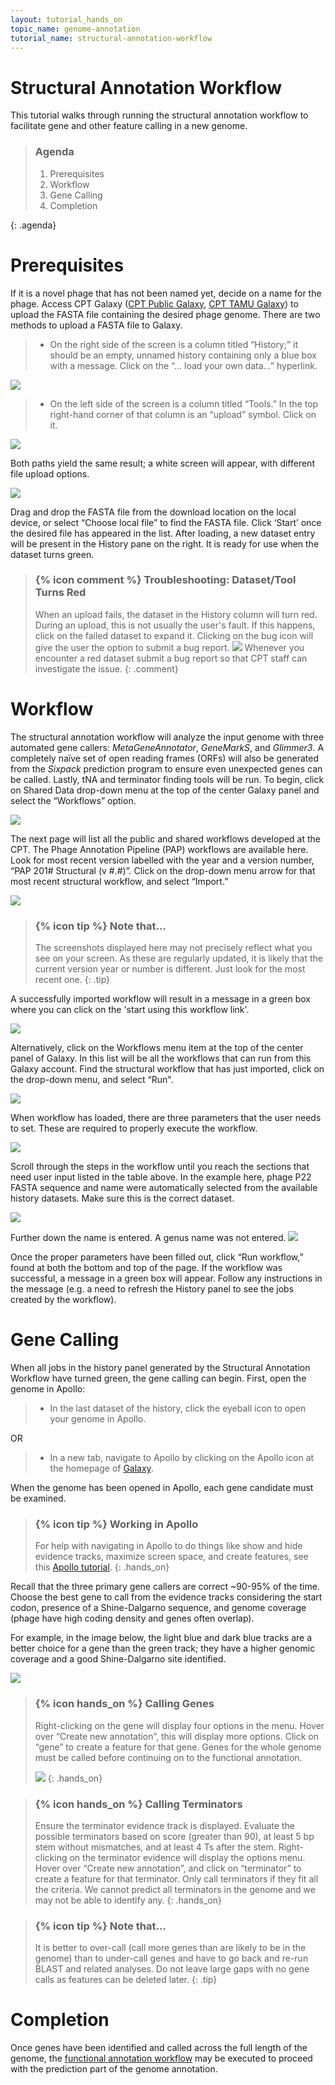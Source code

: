 ```yaml
---
layout: tutorial_hands_on
topic_name: genome-annotation
tutorial_name: structural-annotation-workflow
---
```


# Structural Annotation Workflow

This tutorial walks through running the structural annotation workflow to facilitate gene and other feature calling in a new genome.

> ### Agenda
>
> 1. Prerequisites
> 2. Workflow
> 3. Gene Calling
> 4. Completion
>
{: .agenda}

# Prerequisites 

<!-- BICH464 prerequisites discuss downloading the FASTA file from the Student Genomes Google Drive folder. -->

If it is a novel phage that has not been named yet, decide on a name for the phage. Access CPT Galaxy ([CPT Public Galaxy](https://cpt.tamu.edu/galaxy-pub), [CPT TAMU Galaxy](https://cpt.tamu.edu/galaxy)) to upload the FASTA file containing the desired phage genome. There are two methods to upload a FASTA file to Galaxy.
> * On the right side of the screen is a column titled “History;” it should be an empty, unnamed history containing only a blue box with a message. Click on the “… load your own data…” hyperlink.

![](../../images/structural-annotation-workflow-screenshots/1_new_history_option.png)

> * On the left side of the screen is a column titled “Tools.” In the top right-hand corner of that column is an “upload” symbol. Click on it.

![](../../images/structural-annotation-workflow-screenshots/0_upload_file.png)

Both paths yield the same result; a white screen will appear, with different file upload options. 

![](../../images/structural-annotation-workflow-screenshots/8_drag_n_drop_fasta_file.png)

Drag and drop the FASTA file from the download location on the local device, or select “Choose local file” to find the FASTA file. Click ‘Start’ once the desired file has appeared in the list. After loading, a new dataset entry will be present in the History pane on the right. It is ready for use when the dataset turns green. 

> ### {% icon comment %} Troubleshooting: Dataset/Tool Turns Red
> When an upload fails, the dataset in the History column will turn red. During an upload, this is not usually the user's fault. If this happens, click on the failed dataset to expand it. Clicking on the bug icon will give the user the option to submit a bug report.
> ![](../../images/structural-annotation-workflow-screenshots/9_report_bug.png)
> Whenever you encounter a red dataset submit a bug report so that CPT staff can investigate the issue.
{: .comment}


# Workflow

The structural annotation workflow will analyze the input genome with three automated gene callers: *MetaGeneAnnotator*, *GeneMarkS*, and *Glimmer3*. A completely naïve set of open reading frames (ORFs) will also be generated from the *Sixpack* prediction program to ensure even unexpected genes can be called. Lastly, tNA and terminator finding tools will be run. To begin, click on Shared Data drop-down menu at the top of the center Galaxy panel and select the “Workflows” option.

![](../../images/structural-annotation-workflow-screenshots/2_find_workflow.png)

The next page will list all the public and shared workflows developed at the CPT. The Phage Annotation Pipeline (PAP) workflows are available here. Look for most recent version labelled with the year and a version number, “PAP 201# Structural (v #.#)”. Click on the drop-down menu arrow for that most recent structural workflow, and select “Import.”

![](../../images/structural-annotation-workflow-screenshots/3_import_workflow.png)

> ### {% icon tip %} Note that…
> The screenshots displayed here may not precisely reflect what you see on your screen. As these are regularly updated, it is likely that the current version year or number is different. Just look for the most recent one.
{: .tip}

A successfully imported workflow will result in a message in a green box where you can click on the 'start using this workflow link'. 

![](../../images/structural-annotation-workflow-screenshots/4_successfully_imported_workflow.png)

Alternatively, click on the Workflows menu item at the top of the center panel of Galaxy. In this list will be all the workflows that can run from this Galaxy account. Find the structural workflow that has just imported, click on the drop-down menu, and select “Run". 

![](../../images/structural-annotation-workflow-screenshots/5_imported_workflows.png)

When workflow has loaded, there are three parameters that the user needs to set. These are required to properly execute the workflow.

![](../../images/structural-annotation-workflow-screenshots/10_workflow_parameters_table.png)

Scroll through the steps in the workflow until you reach the sections that need user input listed in the table above. In the example here, phage P22 FASTA sequence and name were automatically selected from the available history datasets. Make sure this is the correct dataset. 

![](../../images/structural-annotation-workflow-screenshots/6_workflow_parameters_top.png)

Further down the name is entered. A genus name was not entered. 
![](../../images/structural-annotation-workflow-screenshots/7_workflow_parameters_bottom.png)

Once the proper parameters have been filled out, click “Run workflow,” found at both the bottom and top of the page. If the workflow was successful, a message in a green box will appear. Follow any instructions in the message (e.g. a need to refresh the History panel to see the jobs created by the workflow). 

# Gene Calling

When all jobs in the history panel generated by the Structural Annotation Workflow have turned green, the gene calling can begin. First, open the genome in Apollo: 

> * In the last dataset of the history, click the eyeball icon to open your genome in Apollo.

OR

> * In a new tab, navigate to Apollo by clicking on the Apollo icon at the homepage of [Galaxy](https://cpt.tamu.edu/galaxy-pub). 

When the genome has been opened in Apollo, each gene candidate must be examined. 

> ### {% icon tip %} Working in Apollo
> For help with navigating in Apollo to do things like show and hide evidence tracks, maximize screen space, and create features, see this [Apollo tutorial](https://cpt.tamu.edu/training-material/topics/genome-annotation/tutorials/getting-started-with-apollo/tutorial.html). 
{: .hands_on}

Recall that the three primary gene callers are correct ~90-95% of the time. Choose the best gene to call from the evidence tracks considering the start codon, presence of a Shine-Dalgarno sequence, and genome coverage (phage have high coding density and genes often overlap). 

For example, in the image below, the light blue and dark blue tracks are a better choice for a gene than the green track; they have a higher genomic coverage and a good Shine-Dalgarno site identified.

![](../../images/structural-annotation-workflow-screenshots/11_gene_callers.png)

> ### {% icon hands_on %} Calling Genes
>Right-clicking on the gene will display four options in the menu. Hover over “Create new annotation”, this will display more options. Click on “gene” to create a feature for that gene. Genes for the whole genome must be called before continuing on to the functional annotation.
>
>![](../../images/structural-annotation-workflow-screenshots/12_create_gene.png)
{: .hands_on}

> ### {% icon hands_on %} Calling Terminators
>Ensure the terminator evidence track is displayed. Evaluate the possible terminators based on score (greater than 90), at least 5 bp stem without mismatches, and at least 4 Ts after the stem. Right-clicking on the terminator evidence will display the options menu.  Hover over “Create new annotation”, and click on “terminator” to create a feature for that terminator. Only call terminators if they fit all the criteria. We cannot predict all terminators in the genome and we may not be able to identify any.
{: .hands_on}

> ### {% icon tip %} Note that…
> It is better to over-call (call more genes than are likely to be in the genome) than to under-call genes and have to go back and re-run BLAST and related analyses. Do not leave large gaps with no gene calls as features can be deleted later.
{: .tip}

# Completion

Once genes have been identified and called across the full length of the genome, the [functional annotation workflow](https://cpt.tamu.edu/training-material/topics/genome-annotation/tutorials/functional-annotation-workflow/tutorial.html) may be executed to proceed with the prediction part of the genome annotation.

